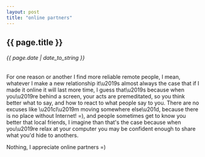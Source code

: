 ```yaml
---
layout: post
title: "online partners"
---
```


## {{ page.title }}
###### {{ page.date | date_to_string }}

For one reason or another I find more reliable remote people, I mean, whatever I make a new relationship it\u2019s almost always the case that if I made it online it will last more time, I guess that\u2019s because when you\u2019re behind a screen, your acts are premeditated, so you think better what to say, and how to react to what people say to you. There are no excuses like \u201cI\u2019m moving somewhere else\u201d, because there is no place without Internet! =), and people sometimes get to know you better that local friends, I imagine than that's the case because when you\u2019re relax at your computer you may be confident enough to share what you'd hide to anothers.

Nothing, I appreciate online partners =)
